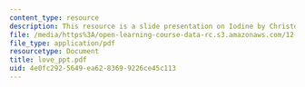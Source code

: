 ```yaml
---
content_type: resource
description: This resource is a slide presentation on Iodine by Christopher Love.
file: /media/https%3A/open-learning-course-data-rc.s3.amazonaws.com/12-091-medical-geology-geochemistry-an-exposure-january-iap-2006/4e0fc2925649ea6283699226ce45c113_love_ppt.pdf
file_type: application/pdf
resourcetype: Document
title: love_ppt.pdf
uid: 4e0fc292-5649-ea62-8369-9226ce45c113
---
```


